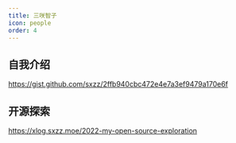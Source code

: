 ```yaml
---
title: 三咲智子
icon: people
order: 4
---
```


## 自我介绍

https://gist.github.com/sxzz/2ffb940cbc472e4e7a3ef9479a170e6f

## 开源探索

https://xlog.sxzz.moe/2022-my-open-source-exploration